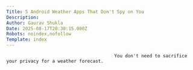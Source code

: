 ```yaml
---
Title: 5 Android Weather Apps That Don't Spy on You
Description: 
Author: Gaurav Shukla
Date: 2025-08-17T20:30:15.000Z
Robots: noindex,nofollow
Template: index
---
```


                                            You don't need to sacrifice your privacy for a weather forecast.
                                        